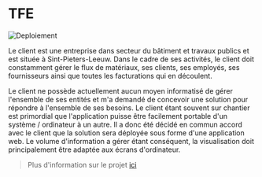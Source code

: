# TFE

![Deploiement](https://github.com/ikramjaujate/TFE/workflows/Deploiment/badge.svg?branch=develop)


Le client est une entreprise dans secteur du bâtiment et travaux publics et est située à Sint-Pieters-Leeuw. Dans le cadre de ses activités, le client doit constamment gérer le flux de matériaux, ses clients, ses employés, ses fournisseurs ainsi que toutes les facturations qui en découlent.

Le client ne possède actuellement aucun moyen informatisé de gérer l'ensemble de ses entités et m'a demandé de concevoir une solution pour répondre à l'ensemble de ses besoins. Le client étant souvent sur chantier est primordial que l'application puisse être facilement portable d'un système / ordinateur à un autre. Il a donc été décidé en commun accord avec le client que la solution sera déployée sous forme d'une application web. Le volume d'information a gérer étant conséquent, la visualisation doit principalement être adaptée aux écrans d'ordinateur.

> Plus d'information sur le projet [ici](https://github.com/ikramjaujate/TFE/wiki/Description-du-projet)
